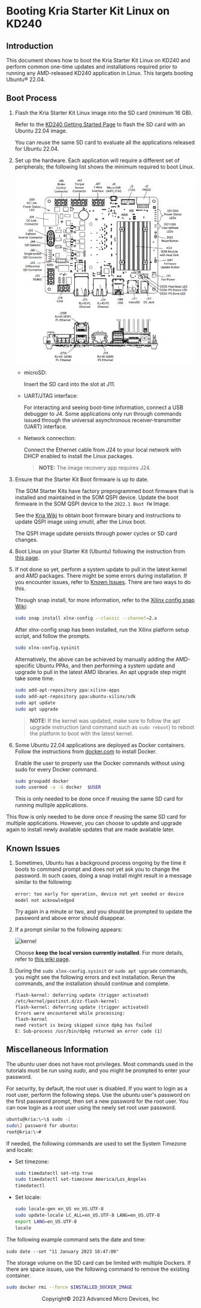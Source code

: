 # Booting Kria Starter Kit Linux on KD240

## Introduction

This document shows how to boot the Kria Starter Kit Linux on KD240 and perform common one-time updates and installations required prior to running any AMD-released KD240 application in Linux. This targets booting Ubuntu&reg; 22.04.

## Boot Process

1. Flash the Kria Starter Kit Linux image into the SD card (minimum 16 GB).

      Refer to the [KD240 Getting Started Page](https://www.amd.com/kd240-start) to flash the SD card with an Ubuntu 22.04 image.

      You can reuse the same SD card to evaluate all the applications released for Ubuntu 22.04.

2. Set up the hardware. Each application will require a different set of peripherals; the following list shows the minimum required to boot Linux.

   ![KD240](./media/KD240.png)

   * microSD:

      Insert the SD card into the slot at J11.

   * UART/JTAG interface:

      For interacting and seeing boot-time information, connect a USB debugger to J4. Some applications only run through commands issued through the universal asynchronous receiver-transmitter (UART) interface.

   * Network connection:

      Connect the Ethernet cable from J24 to your local network with DHCP enabled to install the Linux packages.
      >**NOTE:** The image recovery app requires J24.

3. Ensure that the Starter Kit Boot firmware is up to date.

    The SOM Starter Kits have factory preprogrammed boot firmware that is installed and maintained in the SOM QSPI device. Update the boot firmware in the SOM QSPI device to the `2022.1 Boot FW` Image.

    See the [Kria Wiki](https://xilinx-wiki.atlassian.net/wiki/spaces/A/pages/1641152513/Kria+K26+SOM#Boot-Firmware-Updates) to obtain boot firmware binary and instructions to update QSPI image using xmutil, after the Linux boot.  

    The QSPI image update persists through power cycles or SD card changes.

4. Boot Linux on your Starter Kit (Ubuntu) following the instruction from [this page](https://www.amd.com/kd240-start/booting-your-starter-kit.html).

5. If not done so yet, perform a system update to pull in the latest kernel and AMD packages. There might be some errors during installation. If you encounter issues, refer to [Known Issues](#known-issues). There are two ways to do this.

   Through snap install, for more information, refer to the [Xilinx config snap Wiki](https://xilinx-wiki.atlassian.net/wiki/spaces/A/pages/2057043969/Snaps+-+xlnx-config+Snap+for+Certified+Ubuntu+on+Xilinx+Devices):

      ```bash
      sudo snap install xlnx-config --classic --channel=2.x
      ```

      After xlnx-config snap has been installed, run the Xilinx platform setup script, and follow the prompts.

      ```bash
      sudo xlnx-config.sysinit
      ```

   Alternatively, the above can be achieved by manually adding the AMD-specific Ubuntu PPAs, and then performing a system update and upgrade to pull in the latest AMD libraries. An apt upgrade step might take some time.

      ```bash
      sudo add-apt-repository ppa:xilinx-apps
      sudo add-apt-repository ppa:ubuntu-xilinx/sdk
      sudo apt update
      sudo apt upgrade
      ```

   >**NOTE:** If the kernel was updated, make sure to follow the apt upgrade instruction (and command such as ```sudo reboot```) to reboot the platform to boot with the latest kernel.

6. Some Ubuntu 22.04 applications are deployed as Docker containers. Follow the instructions from [docker.com](https://docs.docker.com/engine/install/ubuntu/) to install Docker.

   Enable the user to properly use the Docker commands without using sudo for every Docker command.

    ```bash
    sudo groupadd docker
    sudo usermod -a -G docker  $USER
    ```

   This is only needed to be done once if reusing the same SD card for running multiple applications.

This flow is only needed to be done once if reusing the same SD card for multiple applications. However, you can choose to update and upgrade again to install newly available updates that are made available later.

## Known Issues

1. Sometimes, Ubuntu has a background process ongoing by the time it boots to command prompt and does not yet ask you to change the password. In such cases, doing a snap install might result in a message similar to the following:

   ```error: too early for operation, device not yet seeded or device model not acknowledged```

   Try again in a minute or two, and you should be prompted to update the password and above error should disappear.

2. If a prompt similar to the following appears:

   ![kernel](./media/kernelflash.png)

   Choose **keep the local version currently installed**. For more details, refer to [this wiki page](https://xilinx-wiki.atlassian.net/wiki/spaces/A/pages/2116354051/Tips+Tricks+for+Certified+Ubuntu+AMD-Xilinx+Devices#Understanding-the-Configuring-flash-kernel-Prompts-When-Updating-the-Linux-Kernel).

3. During the ```sudo xlnx-config.sysinit``` or ```sudo apt upgrade``` commands, you might see the following errors and exit installation. Rerun the commands, and the installation should continue and complete.

   ``` text
   flash-kernel: deferring update (trigger activated)
   /etc/kernel/postinst.d/zz-flash-kernel:
   flash-kernel: deferring update (trigger activated)
   Errors were encountered while processing:
   flash-kernel
   need restart is being skipped since dpkg has failed
   E: Sub-process /usr/bin/dpkg returned an error code (1)
   ```

## Miscellaneous Information

The *ubuntu* user does not have root privileges. Most commands used in the tutorials must be run using *sudo*, and you might be prompted to enter your password.

For security, by default, the root user is disabled. If you want to login as a root user, perform the following steps. Use the *ubuntu* user's password on the first password prompt, then set a new password for the root user. You can now login as a root user using the newly set root user password.

```bash
ubuntu@kria:\~\$ sudo -i
sudo\] password for ubuntu:
root@kria:\~#
```

If needed, the following commands are used to set the System Timezone and locale:

* Set timezone:

   ```bash
   sudo timedatectl set-ntp true
   sudo timedatectl set-timezone America/Los_Angeles
   timedatectl
   ```

* Set locale:

   ```bash
   sudo locale-gen en_US en_US.UTF-8
   sudo update-locale LC_ALL=en_US.UTF-8 LANG=en_US.UTF-8
   export LANG=en_US.UTF-8
   locale
   ```

The following example command sets the date and time:

`sudo date --set "11 January 2023 16:47:00"`

The storage volume on the SD card can be limited with multiple Dockers. If there are space issues, use the following command to remove the existing container.

```bash
sudo docker rmi --force $INSTALLED_DOCKER_IMAGE
```

<p class="sphinxhide" align="center">Copyright&copy; 2023 Advanced Micro Devices, Inc</p>